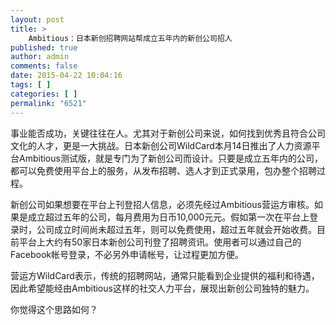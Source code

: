```yaml
---
layout: post
title: >
    Ambitious：日本新创招聘网站帮成立五年内的新创公司招人
published: true
author: admin
comments: false
date: 2015-04-22 10:04:16
tags: [ ]
categories: [ ]
permalink: "6521"
---
```

事业能否成功，关键往往在人。尤其对于新创公司来说，如何找到优秀且符合公司文化的人才，更是一大挑战。日本新创公司WildCard本月14日推出了人力资源平台Ambitious测试版，就是专门为了新创公司而设计。只要是成立五年内的公司，都可以免费使用平台上的服务，从发布招聘、选人才到正式录用，包办整个招聘过程。

新创公司如果想要在平台上刊登招人信息，必须先经过Ambitious营运方审核。如果是成立超过五年的公司，每月费用为日币10,000元元。假如第一次在平台上登录时，公司成立时间尚未超过五年，则可以免费使用，超过五年就会开始收费。目前平台上大约有50家日本新创公司刊登了招聘资讯。使用者可以通过自己的Facebook帐号登录，不必另外申请帐号，让过程更加方便。

营运方WildCard表示，传统的招聘网站，通常只能看到企业提供的福利和待遇，因此希望能经由Ambitious这样的社交人力平台，展现出新创公司独特的魅力。

你觉得这个思路如何？